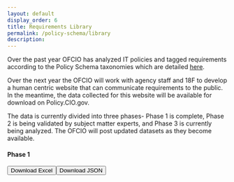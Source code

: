 ```yaml
---
layout: default
display_order: 6
title: Requirements Library 
permalink: /policy-schema/library
description: 
---
```


Over the past year OFCIO has analyzed IT policies and tagged requirements according to the Policy Schema taxonomies which are detailed [here]( https://policy.cio.gov/taxonomies/).  

Over the next year the OFCIO will work with agency staff and 18F to develop a human centric website that can communicate requirements to the public.  In the meantime, the data collected for this website will be available for download on Policy.CIO.gov.  

The data is currently divided into three phases- Phase 1 is complete, Phase 2 is being validated by subject matter experts, and Phase 3 is currently being analyzed.  The OFCIO will post updated datasets as they become available.   

#### Phase 1   
<a href="https://policy.cio.gov/assets/css/Phase1_CombinedQA_AllPhase1_Nov21.xlsx?raw=true" download="polices"><button>Download Excel</button></a><a href="https://policy.cio.gov/assets/assets/js/policyjson.json" download="polices"><button>Download JSON</button></a>

